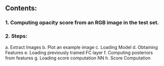 ## Contents:
### 1. Computing opacity score from an RGB image in the test set.
### 2. Steps: 
a. Extract Images
b. Plot an example image
c. Loading Model
d. Obtaining Features
e. Loading previously trained FC layer
f. Computing posteriors from features
g. Loading score computation NN
h. Score Computation
